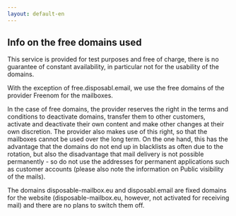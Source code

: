 ```yaml
---
layout: default-en
---
```

## Info on the free domains used

This service is provided for test purposes and free of charge, there is no guarantee of constant availability, in particular not for the usability of the domains.
 
With the exception of free.disposabl.email, we use the free domains of the provider Freenom for the mailboxes.
 
In the case of free domains, the provider reserves the right in the terms and conditions to deactivate domains, transfer them to other customers, activate and deactivate their own content and make other changes at their own discretion.  The provider also makes use of this right, so that the mailboxes cannot be used over the long term.  On the one hand, this has the advantage that the domains do not end up in blacklists as often due to the rotation, but also the disadvantage that mail delivery is not possible permanently - so do not use the addresses for permanent applications such as customer accounts (please also note the information on  Public visibility of the mails).
 
The domains disposable-mailbox.eu and disposabl.email are fixed domains for the website (disposable-mailbox.eu, however, not activated for receiving mail) and there are no plans to switch them off.
